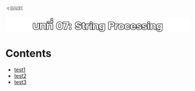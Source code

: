 <p align="left">
  <a href="../README.md">
    <img src="../../Z99-OTHERS/00-common/00-back.png" style="width:10%">
  </a>
</p>

![01-str.png](/Z99-OTHERS/07-str/01-str.png)

# Contents

-   [test1]()
-   [test2]()
-   [test3]()
